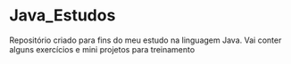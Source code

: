 # Java_Estudos
 Repositório criado para fins do meu estudo na linguagem Java.
 Vai conter alguns exercícios e mini projetos para treinamento
